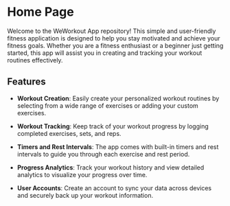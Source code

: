 # Home Page

Welcome to the WeWorkout App repository! This simple and user-friendly fitness application is designed to help you stay motivated and achieve your fitness goals. Whether you are a fitness enthusiast or a beginner just getting started, this app will assist you in creating and tracking your workout routines effectively.

## Features

- **Workout Creation**: Easily create your personalized workout routines by selecting from a wide range of exercises or adding your custom exercises.

- **Workout Tracking**: Keep track of your workout progress by logging completed exercises, sets, and reps.

- **Timers and Rest Intervals**: The app comes with built-in timers and rest intervals to guide you through each exercise and rest period.

- **Progress Analytics**: Track your workout history and view detailed analytics to visualize your progress over time.

- **User Accounts**: Create an account to sync your data across devices and securely back up your workout information.
